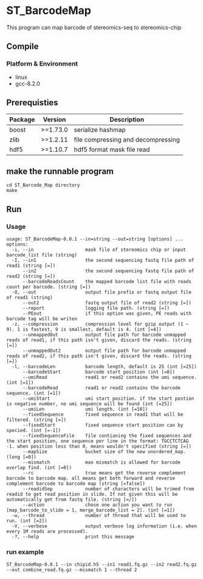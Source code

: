 # ST_BarcodeMap
This program can map barcode of stereomics-seq to stereomics-chip

## Compile
### Platform & Environment
* linux
* gcc-8.2.0

## Prerequisties
| Package       | Version  | Description                                                |
| ------------- | -------- | ---------------------------------------------------------- |
| boost         | >=1.73.0 | serialize hashmap                                          |
| zlib          | >=1.2.11 | file compressing and decompressing                         |
| hdf5          | >=1.10.7 | hdf5 format mask file read                                 |

## make the runnable program
```
cd ST_Barcode_Map directory
make
```

## Run
### Usage
```
usage: ST_BarcodeMap-0.0.1 --in=string --out=string [options] ... 
options:
  -i, --in                   mask file of stereomics chip or input barcode_list file (string)
  -I, --in1                  the second sequencing fastq file path of read1 (string [=])
      --in2                  the second sequencing fastq file path of read2 (string [=])
      --barcodeReadsCount    the mapped barcode list file with reads count per barcode. (string [=])
  -O, --out                  output file prefix or fastq output file of read1 (string)
      --out2                 fastq output file of read2 (string [=])
      --report               logging file path. (string [=])
      --PEout                if this option was given, PE reads with barcode tag will be writen
  -z, --compression          compression level for gzip output (1 ~ 9). 1 is fastest, 9 is smallest, default is 4. (int [=4])
      --unmappedOut          output file path for barcode unmapped reads of read1, if this path isn't given, discard the reads. (string [=])
      --unmappedOut2         output file path for barcode unmapped reads of read2, if this path isn't given, discard the reads. (string [=])
  -l, --barcodeLen           barcode length, default is 25 (int [=25])
      --barcodeStart         barcode start position (int [=0])
      --umiRead              read1 or read2 contains the umi sequence. (int [=1])
      --barcodeRead          read1 or read2 contains the barcode sequence. (int [=1])
      --umiStart             umi start position. if the start postion is negative number, no umi sequence will be found (int [=25])
      --umiLen               umi length. (int [=10])
      --fixedSequence        fixed sequence in read1 that will be filtered. (string [=])
      --fixedStart           fixed sequence start position can by specied. (int [=-1])
      --fixedSequenceFile    file contianing the fixed sequences and the start position, one sequence per line in the format: TGCCTCTCAG        -1. when position less than 0, means wouldn't specified (string [=])
      --mapSize              bucket size of the new unordered_map. (long [=0])
      --mismatch             max mismatch is allowed for barcode overlap find. (int [=0])
      --rc                   true means get the reverse complement barcode to barcode map. all means get both forward and reverse complement barcode to barcode map (string [=false])
      --readidSep            number of characters will be trimed from readid to get read position in slide. If not given this will be automatically get from fastq file. (string [=/])
      --action               chose one action you want to run [map_barcode_to_slide = 1, merge_barcode_list = 2]. (int [=1])
  -w, --thread               number of thread that will be used to run. (int [=2])
  -V, --verbose              output verbose log information (i.e. when every 1M reads are processed).
  -?, --help                 print this message
  ```
  ### run example
  ```
  ST_BarcodeMap-0.0.1 --in chipid.h5 --in1 read1.fq.gz --in2 read2.fq.gz --out combine_read.fq.gz --mismatch 1 --thread 2
  ```
